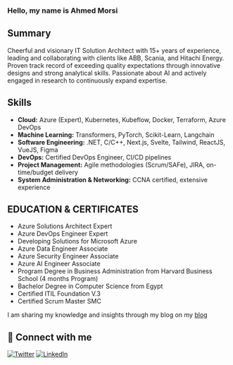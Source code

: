 ### Hello, my name is Ahmed Morsi

## Summary

Cheerful and visionary IT Solution Architect with 15+ years of experience, leading and collaborating with clients like ABB, Scania, and Hitachi Energy. Proven track record of exceeding quality expectations through innovative designs and strong analytical skills. Passionate about AI and actively engaged in research to continuously expand expertise.

## Skills

- **Cloud:** Azure (Expert), Kubernetes, Kubeflow, Docker, Terraform, Azure DevOps
- **Machine Learning:** Transformers, PyTorch, Scikit-Learn, Langchain
- **Software Engineering:** .NET, C/C++, Next.js, Svelte, Tailwind, ReactJS, VueJS, Figma
- **DevOps:** Certified DevOps Engineer, CI/CD pipelines
- **Project Management:** Agile methodologies (Scrum/SAFe), JIRA, on-time/budget delivery
- **System Administration & Networking:** CCNA certified, extensive experience

## EDUCATION & CERTIFICATES
- Azure Solutions Architect Expert
- Azure DevOps Engineer Expert
- Developing Solutions for Microsoft Azure
- Azure Data Engineer Associate
- Azure Security Engineer Associate
- Azure AI Engineer Associate
- Program Degree in Business Administration from Harvard Business School (4 months Program) 
- Bachelor Degree in Computer Science from Egypt
- Certified ITIL Foundation V.3
- Certified Scrum Master SMC

I am sharing my knowledge and insights through my blog on my [blog](https://emolike.net/)

## 🔗 Connect with me 
<a href="https://twitter.com/eramax" target="_blank"><img alt="Twitter" src="https://img.shields.io/badge/twitter-%231DA1F2.svg?&style=for-the-badge&logo=twitter&logoColor=white" /></a>
<a href="https://www.linkedin.com/in/eramax/" target="_blank"><img alt="LinkedIn" src="https://img.shields.io/badge/linkedin-%230077B5.svg?&style=for-the-badge&logo=linkedin&logoColor=white" /></a>

